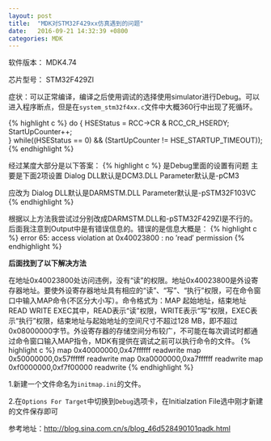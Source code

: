 ```yaml
---
layout: post
title:  "MDK对STM32F429xx仿真遇到的问题"
date:   2016-09-21 14:32:39 +0800
categories: MDK
---
```


软件版本： MDK4.74

芯片型号： STM32F429ZI

症状：可以正常编译，编译之后使用调试的选择使用simulator进行Debug。可以进入程序断点，但是在`system_stm32f4xx.c`文件中大概360行中出现了死循环。

{% highlight c %}
 do
  {
    HSEStatus = RCC->CR & RCC_CR_HSERDY;
    StartUpCounter++;  
  } while((HSEStatus == 0) && (StartUpCounter != HSE_STARTUP_TIMEOUT));
{% endhighlight %}

经过某度大部分是以下答案：
{% highlight c %}
是Debug里面的设置有问题
主要是下面2项设置
Dialog DLL默认是DCM3.DLL
Parameter默认是-pCM3

应改为
Dialog DLL默认是DARMSTM.DLL
Parameter默认是-pSTM32F103VC
{% endhighlight %}

根据以上方法我尝试过分别改成DARMSTM.DLL和-pSTM32F429ZI是不行的。后面我注意到Output中是有错误信息的。错误的是信息大概是：
{% highlight c %}
error 65: access violation at 0x40023800 : no ′read′ permission
{% endhighlight %}

**后面找到了以下解决方法**

在地址0x40023800处访问违例，没有“读”的权限。地址0x40023800是外设寄存器地址。要使外设寄存器地址具有相应的“读”、“写”、“执行”权限，可在命令窗口中输入MAP命令(不区分大小写）。命令格式为：MAP 起始地址，结束地址 READ WRITE EXEC其中，READ表示“读”权限，WRITE表示“写”权限，EXEC表示“执行”权限，结束地址与起始地址的空间尺寸不超过128 MB，即不超过0x08000000字节。外设寄存器的存储空间分布较广，不可能在每次调试时都通过命令窗口输入MAP指令，MDK有提供在调试之前可以执行命令的文件。
{% highlight c %}
map 0x40000000,0x47ffffff readwrite
map 0x50000000,0x57ffffff readwrite
map 0xa0000000,0xa7ffffff readwrite
map 0xf0000000,0xf7f00000 readwrite
{% endhighlight %}

1.新建一个文件命名为`initmap.ini`的文件。

2.在`Options For Target`中切换到`Debug`选项卡，在Initialzation File选中刚才新建的文件保存即可

参考地址：http://blog.sina.com.cn/s/blog_46d528490101qadk.html



  
